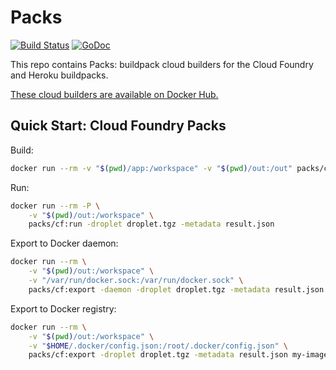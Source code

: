# Packs

[![Build Status](https://travis-ci.org/sclevine/packs.svg?branch=master)](https://travis-ci.org/sclevine/packs)
[![GoDoc](https://godoc.org/github.com/sclevine/packs?status.svg)](https://godoc.org/github.com/sclevine/packs)

This repo contains Packs: buildpack cloud builders for the Cloud Foundry and Heroku buildpacks.

[These cloud builders are available on Docker Hub.](https://hub.docker.com/u/packs/)

## Quick Start: Cloud Foundry Packs

Build:
```bash
docker run --rm -v "$(pwd)/app:/workspace" -v "$(pwd)/out:/out" packs/cf:build
```

Run:
```bash
docker run --rm -P \
    -v "$(pwd)/out:/workspace" \
    packs/cf:run -droplet droplet.tgz -metadata result.json
```

Export to Docker daemon:
```bash
docker run --rm \
    -v "$(pwd)/out:/workspace" \
    -v "/var/run/docker.sock:/var/run/docker.sock" \
    packs/cf:export -daemon -droplet droplet.tgz -metadata result.json my-image
```

Export to Docker registry:
```bash
docker run --rm \
    -v "$(pwd)/out:/workspace" \
    -v "$HOME/.docker/config.json:/root/.docker/config.json" \
    packs/cf:export -droplet droplet.tgz -metadata result.json my-image
```